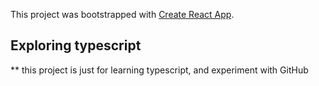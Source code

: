 This project was bootstrapped with [Create React App](https://github.com/facebook/create-react-app).

## Exploring typescript

\*\* this project is just for learning typescript, and experiment with GitHub
